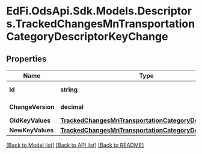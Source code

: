 # EdFi.OdsApi.Sdk.Models.Descriptors.TrackedChangesMnTransportationCategoryDescriptorKeyChange

## Properties

Name | Type | Description | Notes
------------ | ------------- | ------------- | -------------
**Id** | **string** | Resource identifier | [optional] 
**ChangeVersion** | **decimal** | Change version | [optional] 
**OldKeyValues** | [**TrackedChangesMnTransportationCategoryDescriptorKey**](TrackedChangesMnTransportationCategoryDescriptorKey.md) |  | [optional] 
**NewKeyValues** | [**TrackedChangesMnTransportationCategoryDescriptorKey**](TrackedChangesMnTransportationCategoryDescriptorKey.md) |  | [optional] 

[[Back to Model list]](../README.md#documentation-for-models) [[Back to API list]](../README.md#documentation-for-api-endpoints) [[Back to README]](../README.md)

